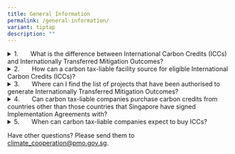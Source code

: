 ```yaml
---
title: General Information
permalink: /general-information/
variant: tiptap
description: ""
---
```

<div data-type="detailGroup" class="isomer-accordion isomer-accordion-white">
<details class="isomer-details">
<summary>1.&nbsp;&nbsp;&nbsp;&nbsp;&nbsp;&nbsp; What is the difference between
International Carbon Credits (ICCs) and Internationally Transferred Mitigation
Outcomes?</summary>
<div data-type="detailsContent" class="isomer-details-content">
<p>International Carbon Credits (ICCs) are ITMOs (Internationally Transferred
Mitigation Outcomes) under Article 6 of the Paris Agreement that meet the
requirements set out under Singapore’s ICC framework. Refer to <a href="https://www.mse.gov.sg/latest-news/eligibility-criteria-for-internationalcarboncredits" rel="noopener noreferrer nofollow" target="_blank">this link</a> for
more information on the ICC framework.</p>
</div>
</details>
<details class="isomer-details">
<summary>2.&nbsp;&nbsp;&nbsp;&nbsp;&nbsp;&nbsp; How can a carbon tax-liable facility
source for eligible International Carbon Credits (ICCs)?</summary>
<div data-type="detailsContent" class="isomer-details-content">
<p>Tax-liable facilities can work with project developers or third-party
service provider to either source eligible ICCs from existing projects
or develop new ones.</p>
<p>Companies that wish to develop their own ICC projects may refer to information
the processes under each Implementation Agreement and participation criteria
to ensure that the ICCs generated from their projects will be accepted
under the carbon tax.</p>
</div>
</details>
<details class="isomer-details">
<summary>3.&nbsp;&nbsp;&nbsp;&nbsp;&nbsp;&nbsp; Where can I find the list of projects
that have been authorised to generate Internationally Transferred Mitigation
Outcomes?</summary>
<div data-type="detailsContent" class="isomer-details-content">
<p>Companies may refer to the Implementation Agreement (IA) <a href="https://www.carbonmarkets-cooperation.gov.sg/project-register/overall-register/" rel="noopener noreferrer nofollow" target="_blank">project register</a>,
which will list the projects that have been authorised under the IA for
corresponding adjustments.</p>
</div>
</details>
<details class="isomer-details">
<summary>4.&nbsp;&nbsp;&nbsp;&nbsp;&nbsp;&nbsp; Can carbon tax-liable companies
purchase carbon credits from countries other than those countries that
Singapore have signed Implementation Agreements with?</summary>
<div data-type="detailsContent" class="isomer-details-content">
<p>No. To comply with Article 6.2 of the Paris Agreement, carbon credits
from projects hosted in countries without an implementation agreement are
not allowed to be used to offset carbon-tax liability under Singapore’s
ICC Framework.</p>
</div>
</details>
<details class="isomer-details">
<summary>5.&nbsp;&nbsp;&nbsp;&nbsp;&nbsp;&nbsp; When can carbon tax-liable companies
expect to buy ICCs?</summary>
<div data-type="detailsContent" class="isomer-details-content">
<p>Under the ICC Framework, carbon tax-liable companies may use eligible
ICCs to offset up to 5% of their carbon tax liabilities annually.</p>
<p>Singapore has signed legally binding Implementation Agreements (IAs) with
eight countries – Papua New Guinea, Ghana, Bhutan, Peru, Chile, Rwanda,
Paraguay and Thailand. We are actively working with our counterparts to
further our collaboration and operationalise these partnerships and to
generate eligible ICCs from projects authorised under these IAs.</p>
<p>In the meantime, there may be a constrained supply of ICCs for emissions
year 2024. In light of this, taxable facilities will be allowed to roll
over their unutilised ICC offset limit, of up to 5% of taxable emissions
in 2024, to emissions year 2025. This will allow more time for projects
to be authorised under Singapore’s Article 6 IAs, and for these projects
to generate eligible ICCs.</p>
<p>For more information, please refer to the documents for each partner country
on available on this website (e.g., for <a href="https://www.carbonmarkets-cooperation.gov.sg/overview/" rel="noopener noreferrer nofollow" target="_blank">Ghana</a>).</p>
</div>
</details>
</div>
<p>Have other questions? Please send them to <a href="mailto:climate_cooperation@pmo.gov.sg" rel="noopener noreferrer nofollow" target="_blank">climate_cooperation@pmo.gov.sg</a>.</p>